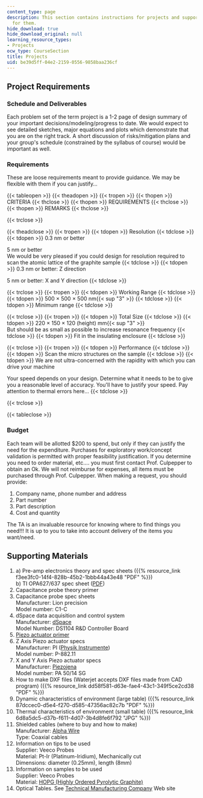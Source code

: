 ```yaml
---
content_type: page
description: This section contains instructions for projects and supporting materials
  for them.
hide_download: true
hide_download_original: null
learning_resource_types:
- Projects
ocw_type: CourseSection
title: Projects
uid: be39d5ff-04e2-2159-0556-9858baa236cf
---
```


Project Requirements
--------------------

### Schedule and Deliverables

Each problem set of the term project is a 1-2 page of design summary of your important decisions/modeling/progress to date. We would expect to see detailed sketches, major equations and plots which demonstrate that you are on the right track. A short discussion of risks/mitigation plans and your group's schedule (constrained by the syllabus of course) would be important as well.

### Requirements

These are loose requirements meant to provide guidance. We may be flexible with them if you can justify…

{{< tableopen >}}
{{< theadopen >}}
{{< tropen >}}
{{< thopen >}}
CRITERIA
{{< thclose >}}
{{< thopen >}}
REQUIREMENTS
{{< thclose >}}
{{< thopen >}}
REMARKS
{{< thclose >}}

{{< trclose >}}

{{< theadclose >}}
{{< tropen >}}
{{< tdopen >}}
Resolution
{{< tdclose >}}
{{< tdopen >}}
0.3 nm or better  
  
5 nm or better  
We would be very pleased if you could design for resolution required to scan the atomic lattice of the graphite sample
{{< tdclose >}}
{{< tdopen >}}
0.3 nm or better: Z direction  
  
5 nm or better: X and Y direction
{{< tdclose >}}

{{< trclose >}}
{{< tropen >}}
{{< tdopen >}}
Working Range
{{< tdclose >}}
{{< tdopen >}}
500 × 500 × 500 nm{{< sup "3" >}}
{{< tdclose >}}
{{< tdopen >}}
Minimum range
{{< tdclose >}}

{{< trclose >}}
{{< tropen >}}
{{< tdopen >}}
Total Size
{{< tdclose >}}
{{< tdopen >}}
220 × 150 × 120 (height) mm{{< sup "3" >}}  
But should be as small as possible to increase resonance frequency
{{< tdclose >}}
{{< tdopen >}}
Fit in the insulating enclosure
{{< tdclose >}}

{{< trclose >}}
{{< tropen >}}
{{< tdopen >}}
Performance
{{< tdclose >}}
{{< tdopen >}}
Scan the micro structures on the sample
{{< tdclose >}}
{{< tdopen >}}
We are not ultra-concerned with the rapidity with which you can drive your machine  
  
Your speed depends on your design. Determine what it needs to be to give you a reasonable level of accuracy. You'll have to justify your speed. Pay attention to thermal errors here…
{{< tdclose >}}

{{< trclose >}}

{{< tableclose >}}

### Budget

Each team will be allotted $200 to spend, but only if they can justify the need for the expenditure. Purchases for exploratory work/concept validation is permitted with proper feasibility justification. If you determine you need to order material, etc…. you must first contact Prof. Culpepper to obtain an Ok. We will not reimburse for expenses, all items must be purchased through Prof. Culpepper. When making a request, you should provide:

1.  Company name, phone number and address
2.  Part number
3.  Part description
4.  Cost and quantity

The TA is an invaluable resource for knowing where to find things you need!!! It is up to you to take into account delivery of the items you want/need.

Supporting Materials
--------------------

1.  a) Pre-amp electronics theory and spec sheets ({{% resource_link f3ee3fc0-14f4-828b-45b2-1bbb44a43e48 "PDF" %}})  
    b) TI OPA627/637 spec sheet ([PDF](http://focus.ti.com/lit/ds/symlink/opa627.pdf))
2.  Capacitance probe theory primer
3.  Capacitance probe spec sheets  
    Manufacturer: Lion precision  
    Model number: C1-C
4.  dSpace data acquisition and control system  
    Manufacturer: [dSpace](http://www.dspace.de/)  
    Model Number: DS1104 R&D Controller Board
5.  [Piezo actuator primer](https://www.pi-usa.us/en/products/piezo-actuators-stacks-benders-tubes/)
6.  Z Axis Piezo actuator specs  
    Manufacturer: PI ([Physik Instrumente](https://www.physikinstrumente.com/en/))  
    Model number: P-882.11
7.  X and Y Axis Piezo actuator specs  
    Manufacturer: [Piezojena](http://www.piezojena.com/)  
    Model number: PA 50/14 SG
8.  How to make DXF files (Waterjet accepts DXF files made from CAD program) ({{% resource_link dd58f581-d63e-fae4-43c1-349f5ce2cd38 "PDF" %}})
9.  Dynamic characteristics of environment (large table) ({{% resource_link 87dccec0-d5e4-f270-d585-47356ac82c7b "PDF" %}})
10.  Thermal characteristics of environment (small table) ({{% resource_link 6d8a5dc5-d37b-f611-4d07-3b4d8fe6f792 "JPG" %}})
11.  Shielded cables (where to buy and how to make)  
    Manufacturer: [Alpha Wire](http://www.alphawire.com/)  
    Type: Coaxial cables 
12.  Information on tips to be used  
    Supplier: Veeco Probes  
    Material: Pt-Ir (Platinum-Iridium), Mechanically cut  
    Dimensions: diameter (0.25mm), length (8mm)
13.  Information on samples to be used  
    Supplier: Veeco Probes  
    Material: [HOPG (Highly Ordered Pyrolytic Graphite)](https://www.2spi.com/category/hopg/)
14.  Optical Tables. See [Technical Manufacturing Company](http://www.techmfg.com/) Web site